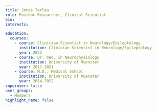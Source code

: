 ```yaml
---
title: Jonas Terlau
role: Postdoc Researcher, Clinical Scientist
bio:
interests:

education:
  courses:
    - course: Clinician-Scientist in Neurology/Epileptology
      institution: Clinician-Scientist in Neurology/Epileptology
      year: 2022
    - course: Dr. med. in Neurophysiology
      institution: University of Muenster
      year: 2017-2021
    - course: M.D., Medical School
      institution: University of Muenster
      year: 2014-2022
superuser: false
user_groups:
  - Members
highlight_name: false
---
```

